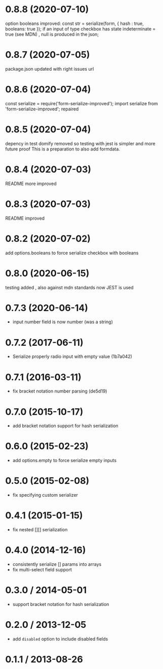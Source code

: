 # 0.8.8 (2020-07-10)
option booleans improved: 
const str = serialize(form, { hash : true, booleans: true });
if an input of type checkbox has state  indeterminate = true (see MDN) , null is produced in the json;

# 0.8.7 (2020-07-05)
package.json updated with right issues url

# 0.8.6 (2020-07-04)
const serialize = require('form-serialize-improved');
import serialize from 'form-serialize-improved';
repaired

# 0.8.5 (2020-07-04)
depency in test domify removed
so testing with jest is simpler and more future proof
This is a preparation to also add formdata.

# 0.8.4 (2020-07-03)
README more improved

# 0.8.3 (2020-07-03)
README improved

# 0.8.2 (2020-07-02)
add options.booleans to force serialize checkbox with booleans

# 0.8.0 (2020-06-15)
testing added , also against mdn standards
now JEST is used 

# 0.7.3 (2020-06-14)
* input number field is now number (was a string)

# 0.7.2 (2017-06-11)

* Serialize properly radio input with empty value (1b7a042)

# 0.7.1 (2016-03-11)

* fix bracket notation number parsing (de5d19)

# 0.7.0 (2015-10-17)

* add bracket notation support for hash serialization

# 0.6.0 (2015-02-23)

* add options.empty to force serialize empty inputs

# 0.5.0 (2015-02-08)

* fix specifying custom serializer

# 0.4.1 (2015-01-15)

* fix nested [][] serialization

# 0.4.0 (2014-12-16)

* consistently serialize [] params into arrays
* fix multi-select field support

# 0.3.0 / 2014-05-01

* support bracket notation for hash serialization

# 0.2.0 / 2013-12-05

* add `disabled` option to include disabled fields

# 0.1.1 / 2013-08-26
